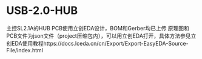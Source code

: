 # USB-2.0-HUB
主控SL2.1A的HUB
PCB使用立创EDA设计，BOM和Gerber均已上传
原理图和PCB文件为json文件（project压缩包内），可以用立创EDA打开，具体方法参见立创EDA使用教程https://docs.lceda.cn/cn/Export/Export-EasyEDA-Source-File/index.html
